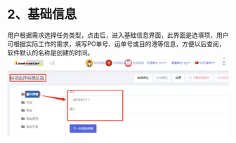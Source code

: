 # 2、基础信息

用户根据需求选择任务类型，点击后，进入基础信息界面，此界面是选填项，用户可根据实际工作的需求，填写PO单号、运单号或目的港等信息，方便以后查阅，软件默认的名称是创建的时间。![](/assets/16E.png)

